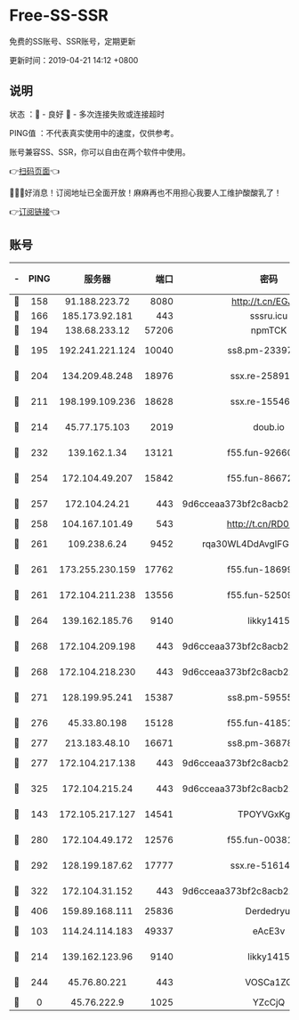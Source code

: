 # Free-SS-SSR

免费的SS账号、SSR账号，定期更新

更新时间：2019-04-21 14:12 +0800

## 说明

状态     ：🙂 - 良好 🙁 - 多次连接失败或连接超时

PING值   ：不代表真实使用中的速度，仅供参考。

账号兼容SS、SSR，你可以自由在两个软件中使用。

👉[扫码页面](https://liesauer.github.io/Free-SS-SSR/)👈

🎉🎉🎉好消息！订阅地址已全面开放！麻麻再也不用担心我要人工维护酸酸乳了！

👉[订阅链接](https://www.liesauer.net/yogurt/subscribe?ACCESS_TOKEN=DAYxR3mMaZAsaqUb)👈

## 账号

|-|PING|服务器|端口|密码|加密方式|区域|
|:----:|:----:|:-----:|-----:|:----:|:----:|:----:|
|🙂|158|91.188.223.72|8080|http://t.cn/EGJIyrl|rc4-md5|RU|
|🙂|166|185.173.92.181|443|sssru.icu|rc4-md5|RU|
|🙂|194|138.68.233.12|57206|npmTCK|rc4-md5|US|
|🙂|195|192.241.221.124|10040|ss8.pm-23397099|aes-256-cfb|US|
|🙂|204|134.209.48.248|18976|ssx.re-25891402|aes-256-cfb|US|
|🙂|211|198.199.109.236|18628|ssx.re-15546219|aes-256-cfb|US|
|🙂|214|45.77.175.103|2019|doub.io|aes-128-ctr|SG|
|🙂|232|139.162.1.34|13121|f55.fun-92660214|aes-256-cfb|SG|
|🙂|254|172.104.49.207|15842|f55.fun-86672367|aes-256-cfb|SG|
|🙂|257|172.104.24.21|443|9d6cceaa373bf2c8acb22e60b6a58be6|aes-256-cfb|US|
|🙂|258|104.167.101.49|543|http://t.cn/RD0D7sx|rc4-md5|CA|
|🙂|261|109.238.6.24|9452|rqa30WL4DdAvgIFG6Fs3znzTa|aes-256-cfb|FR|
|🙂|261|173.255.230.159|17762|f55.fun-18699425|aes-256-cfb|US|
|🙂|261|172.104.211.238|13556|f55.fun-52509074|aes-256-cfb|US|
|🙂|264|139.162.185.76|9140|likky1415|aes-256-cfb|DE|
|🙂|268|172.104.209.198|443|9d6cceaa373bf2c8acb22e60b6a58be6|aes-256-cfb|US|
|🙂|268|172.104.218.230|443|9d6cceaa373bf2c8acb22e60b6a58be6|aes-256-cfb|US|
|🙂|271|128.199.95.241|15387|ss8.pm-59555042|aes-256-cfb|SG|
|🙂|276|45.33.80.198|15128|f55.fun-41851315|aes-256-cfb|US|
|🙂|277|213.183.48.10|16671|ss8.pm-36878004|rc4-md5|RU|
|🙂|277|172.104.217.138|443|9d6cceaa373bf2c8acb22e60b6a58be6|aes-256-cfb|US|
|🙂|325|172.104.215.24|443|9d6cceaa373bf2c8acb22e60b6a58be6|aes-256-cfb|US|
|🙂|143|172.105.217.127|14541|TPOYVGxKglpi|aes-256-cfb|JP|
|🙂|280|172.104.49.172|12576|f55.fun-00381492|aes-256-cfb|SG|
|🙂|292|128.199.187.62|17777|ssx.re-51614706|aes-256-cfb|SG|
|🙂|322|172.104.31.152|443|9d6cceaa373bf2c8acb22e60b6a58be6|aes-256-cfb|US|
|🙂|406|159.89.168.111|25836|Derdedryuj|chacha20|IN|
|🙁|103|114.24.114.183|49337|eAcE3v|chacha20-ietf|TW|
|🙁|214|139.162.123.96|9140|likky1415|aes-256-cfb|JP|
|🙁|244|45.76.80.221|443|VOSCa1ZG|aes-256-cfb|DE|
|🙁|0|45.76.222.9|1025|YZcCjQ|rc4-md5|JP|
